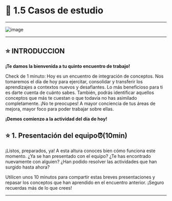 # :star2: 1.5 Casos de estudio

---

![image](https://user-images.githubusercontent.com/72580574/214962387-36e44baf-6ae5-4d97-a77e-805122efce6d.png)


---

## :star: INTRODUCCION

**¡Te damos la bienvenida a tu quinto encuentro de trabajo!**

Check de 1 minuto: Hoy es un encuentro de integración de conceptos. Nos tomaremos el día de hoy para ejercitar, consolidar y transferir los aprendizajes a contextos nuevos y desafiantes. Lo más beneficioso para ti es darte cuenta de cuánto sabes. También, podrás identificar aquellos conceptos que más te cuestan o que todavía no has asimilado completamente. ¡No te preocupes! A mayor conciencia de tus áreas de mejora, mayor foco para poder trabajar sobre ellas. 

**¡Demos comienzo a la actividad del día de hoy!**

##  :star: 1. Presentación del equipo⏰(10min)

¡Listos, preparados, ya! A esta altura conoces bien cómo funciona este momento. ¿Ya se han presentado con el equipo? ¿Te has encontrado nuevamente con alguien? ¿Han podido resolver las actividades que han surgido hasta ahora?		

Utilicen unos 10 minutos para compartir estas breves presentaciones y repasar los conceptos que han aprendido en el encuentro anterior. ¡Seguro recuerdas más de lo que crees!

---

